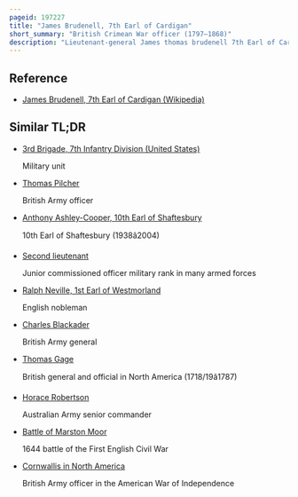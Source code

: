 ```yaml
---
pageid: 197227
title: "James Brudenell, 7th Earl of Cardigan"
short_summary: "British Crimean War officer (1797–1868)"
description: "Lieutenant-general James thomas brudenell 7th Earl of Cardigan styled as Lord Cardigan was an Officer in the british Army who commanded the light Brigade during the crimean War leading its Charge at the Battle of Bal."
---
```


## Reference

- [James Brudenell, 7th Earl of Cardigan (Wikipedia)](https://en.wikipedia.org/?curid=197227)

## Similar TL;DR

- [3rd Brigade, 7th Infantry Division (United States)](/tldr/en/3rd-brigade-7th-infantry-division-united-states)

  Military unit

- [Thomas Pilcher](/tldr/en/thomas-pilcher)

  British Army officer

- [Anthony Ashley-Cooper, 10th Earl of Shaftesbury](/tldr/en/anthony-ashley-cooper-10th-earl-of-shaftesbury)

  10th Earl of Shaftesbury (1938â2004)

- [Second lieutenant](/tldr/en/second-lieutenant)

  Junior commissioned officer military rank in many armed forces

- [Ralph Neville, 1st Earl of Westmorland](/tldr/en/ralph-neville-1st-earl-of-westmorland)

  English nobleman

- [Charles Blackader](/tldr/en/charles-blackader)

  British Army general

- [Thomas Gage](/tldr/en/thomas-gage)

  British general and official in North America (1718/19â1787)

- [Horace Robertson](/tldr/en/horace-robertson)

  Australian Army senior commander

- [Battle of Marston Moor](/tldr/en/battle-of-marston-moor)

  1644 battle of the First English Civil War

- [Cornwallis in North America](/tldr/en/cornwallis-in-north-america)

  British Army officer in the American War of Independence

